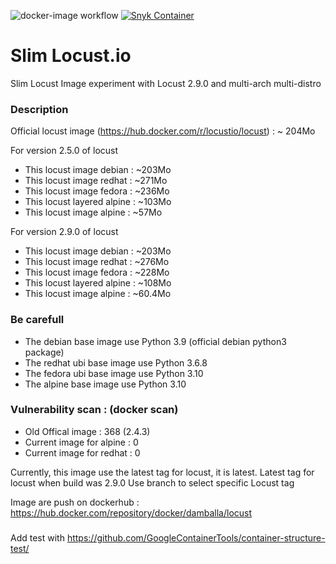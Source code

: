 ![docker-image workflow](https://github.com/Valinor/slim-locust/actions/workflows/docker-image.yml/badge.svg) [![Snyk Container](https://github.com/Valinor/slim-locust/actions/workflows/snyk-container-analysis.yml/badge.svg)](https://github.com/Valinor/slim-locust/actions/workflows/snyk-container-analysis.yml)

# Slim Locust.io 
Slim Locust Image experiment with Locust 2.9.0 and multi-arch multi-distro 

### Description
Official locust image (https://hub.docker.com/r/locustio/locust) : ~ 204Mo


For version 2.5.0 of locust
- This locust image debian   : ~203Mo
- This locust image redhat   : ~271Mo
- This locust image fedora   : ~236Mo
- This locust layered alpine : ~103Mo
- This locust image alpine   : ~57Mo

For version 2.9.0 of locust
- This locust image debian   : ~203Mo
- This locust image redhat   : ~276Mo
- This locust image fedora   : ~228Mo
- This locust layered alpine : ~108Mo
- This locust image alpine   : ~60.4Mo


### Be carefull

- The debian base image use Python 3.9 (official debian python3 package)
- The redhat ubi base image use Python 3.6.8
- The fedora ubi base image use Python 3.10
- The alpine base image use Python 3.10

### Vulnerability scan : (docker scan)
- Old Offical image : 368 (2.4.3)
- Current image for alpine : 0
- Current image for redhat : 0


Currently, this image use the latest tag for locust, it is latest.
Latest tag for locust when build was 2.9.0
Use branch to select specific Locust tag

Image are push on dockerhub : https://hub.docker.com/repository/docker/damballa/locust


###
Add test with https://github.com/GoogleContainerTools/container-structure-test/
